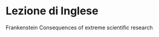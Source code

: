 # Lezione di Inglese


Frankenstein
 Consequences of extreme scientific research
 
<!--stackedit_data:
eyJoaXN0b3J5IjpbODY0NTI2ODg2LDIwNzY5MzU2NDVdfQ==
-->